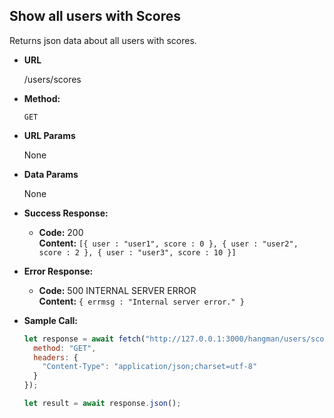 ## **Show all users with Scores**

Returns json data about all users with scores.

- **URL**

  /users/scores

- **Method:**

  `GET`

- **URL Params**

  None

- **Data Params**

  None

- **Success Response:**

  - **Code:** 200 <br />
    **Content:** `[{ user : "user1", score : 0 }, { user : "user2", score : 2 }, { user : "user3", score : 10 }]`

- **Error Response:**

  - **Code:** 500 INTERNAL SERVER ERROR <br />
    **Content:** `{ errmsg : "Internal server error." }`

- **Sample Call:**

  ```javascript
  let response = await fetch("http://127.0.0.1:3000/hangman/users/scores", {
    method: "GET",
    headers: {
      "Content-Type": "application/json;charset=utf-8"
    }
  });

  let result = await response.json();
  ```

